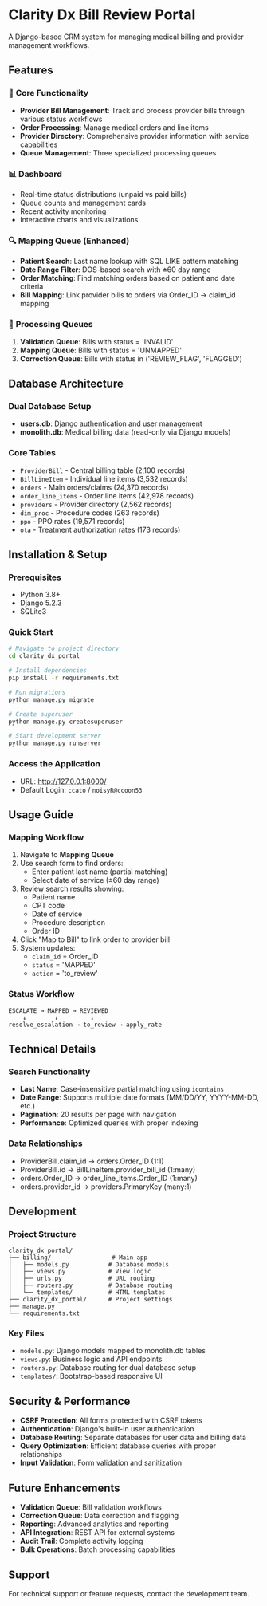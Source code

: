 # Clarity Dx Bill Review Portal

A Django-based CRM system for managing medical billing and provider management workflows.

## Features

### 🏥 **Core Functionality**
- **Provider Bill Management**: Track and process provider bills through various status workflows
- **Order Processing**: Manage medical orders and line items
- **Provider Directory**: Comprehensive provider information with service capabilities
- **Queue Management**: Three specialized processing queues

### 📊 **Dashboard**
- Real-time status distributions (unpaid vs paid bills)
- Queue counts and management cards
- Recent activity monitoring
- Interactive charts and visualizations

### 🔍 **Mapping Queue** (Enhanced)
- **Patient Search**: Last name lookup with SQL LIKE pattern matching
- **Date Range Filter**: DOS-based search with ±60 day range
- **Order Matching**: Find matching orders based on patient and date criteria
- **Bill Mapping**: Link provider bills to orders via Order_ID → claim_id mapping

### 🎯 **Processing Queues**
1. **Validation Queue**: Bills with status = 'INVALID'
2. **Mapping Queue**: Bills with status = 'UNMAPPED' 
3. **Correction Queue**: Bills with status in ('REVIEW_FLAG', 'FLAGGED')

## Database Architecture

### **Dual Database Setup**
- **users.db**: Django authentication and user management
- **monolith.db**: Medical billing data (read-only via Django models)

### **Core Tables**
- `ProviderBill` - Central billing table (2,100 records)
- `BillLineItem` - Individual line items (3,532 records)
- `orders` - Main orders/claims (24,370 records)
- `order_line_items` - Order line items (42,978 records)
- `providers` - Provider directory (2,562 records)
- `dim_proc` - Procedure codes (263 records)
- `ppo` - PPO rates (19,571 records)
- `ota` - Treatment authorization rates (173 records)

## Installation & Setup

### **Prerequisites**
- Python 3.8+
- Django 5.2.3
- SQLite3

### **Quick Start**
```bash
# Navigate to project directory
cd clarity_dx_portal

# Install dependencies
pip install -r requirements.txt

# Run migrations
python manage.py migrate

# Create superuser
python manage.py createsuperuser

# Start development server
python manage.py runserver
```

### **Access the Application**
- URL: http://127.0.0.1:8000/
- Default Login: `ccato` / `noisyR@ccoon53`

## Usage Guide

### **Mapping Workflow**
1. Navigate to **Mapping Queue**
2. Use search form to find orders:
   - Enter patient last name (partial matching)
   - Select date of service (±60 day range)
3. Review search results showing:
   - Patient name
   - CPT code
   - Date of service
   - Procedure description
   - Order ID
4. Click "Map to Bill" to link order to provider bill
5. System updates:
   - `claim_id` = Order_ID
   - `status` = 'MAPPED'
   - `action` = 'to_review'

### **Status Workflow**
```
ESCALATE → MAPPED → REVIEWED
    ↓        ↓         ↓
resolve_escalation → to_review → apply_rate
```

## Technical Details

### **Search Functionality**
- **Last Name**: Case-insensitive partial matching using `icontains`
- **Date Range**: Supports multiple date formats (MM/DD/YY, YYYY-MM-DD, etc.)
- **Pagination**: 20 results per page with navigation
- **Performance**: Optimized queries with proper indexing

### **Data Relationships**
- ProviderBill.claim_id → orders.Order_ID (1:1)
- ProviderBill.id → BillLineItem.provider_bill_id (1:many)
- orders.Order_ID → order_line_items.Order_ID (1:many)
- orders.provider_id → providers.PrimaryKey (many:1)

## Development

### **Project Structure**
```
clarity_dx_portal/
├── billing/                 # Main app
│   ├── models.py           # Database models
│   ├── views.py            # View logic
│   ├── urls.py             # URL routing
│   ├── routers.py          # Database routing
│   └── templates/          # HTML templates
├── clarity_dx_portal/      # Project settings
├── manage.py
└── requirements.txt
```

### **Key Files**
- `models.py`: Django models mapped to monolith.db tables
- `views.py`: Business logic and API endpoints
- `routers.py`: Database routing for dual database setup
- `templates/`: Bootstrap-based responsive UI

## Security & Performance

- **CSRF Protection**: All forms protected with CSRF tokens
- **Authentication**: Django's built-in user authentication
- **Database Routing**: Separate databases for user data and billing data
- **Query Optimization**: Efficient database queries with proper relationships
- **Input Validation**: Form validation and sanitization

## Future Enhancements

- **Validation Queue**: Bill validation workflows
- **Correction Queue**: Data correction and flagging
- **Reporting**: Advanced analytics and reporting
- **API Integration**: REST API for external systems
- **Audit Trail**: Complete activity logging
- **Bulk Operations**: Batch processing capabilities

## Support

For technical support or feature requests, contact the development team.
